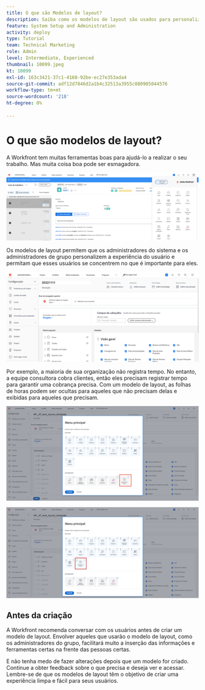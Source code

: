 ```yaml
---
title: O que são Modelos de layout?
description: Saiba como os modelos de layout são usados para personalizar o que os usuários veem na interface.
feature: System Setup and Administration
activity: deploy
type: Tutorial
team: Technical Marketing
role: Admin
level: Intermediate, Experienced
thumbnail: 10099.jpeg
kt: 10099
exl-id: 163c3421-37c1-4160-92be-ec27e353ada4
source-git-commit: adf12d7846d2a1b4c32513a3955c080905044576
workflow-type: tm+mt
source-wordcount: '218'
ht-degree: 0%

---
```


# O que são modelos de layout?

A Workfront tem muitas ferramentas boas para ajudá-lo a realizar o seu trabalho. Mas muita coisa boa pode ser esmagadora.

![Menu principal e Início](assets/what-are-layout-templates-01.png)

Os modelos de layout permitem que os administradores do sistema e os administradores de grupo personalizem a experiência do usuário e permitam que esses usuários se concentrem no que é importante para eles.

![Menu principal e Início](assets/what-are-layout-templates-02.png)

Por exemplo, a maioria de sua organização não registra tempo. No entanto, a equipe consultora cobra clientes, então eles precisam registrar tempo para garantir uma cobrança precisa. Com um modelo de layout, as folhas de horas podem ser ocultas para aqueles que não precisam delas e exibidas para aqueles que precisam.

![Menu principal e Início](assets/what-are-layout-templates-03.png)

![Menu principal e Início](assets/what-are-layout-templates-04.png)


## Antes da criação

A Workfront recomenda conversar com os usuários antes de criar um modelo de layout. Envolver aqueles que usarão o modelo de layout, como os administradores do grupo, facilitará muito a inserção das informações e ferramentas certas na frente das pessoas certas.

E não tenha medo de fazer alterações depois que um modelo for criado. Continue a obter feedback sobre o que precisa e deseja ver e acessar. Lembre-se de que os modelos de layout têm o objetivo de criar uma experiência limpa e fácil para seus usuários.
